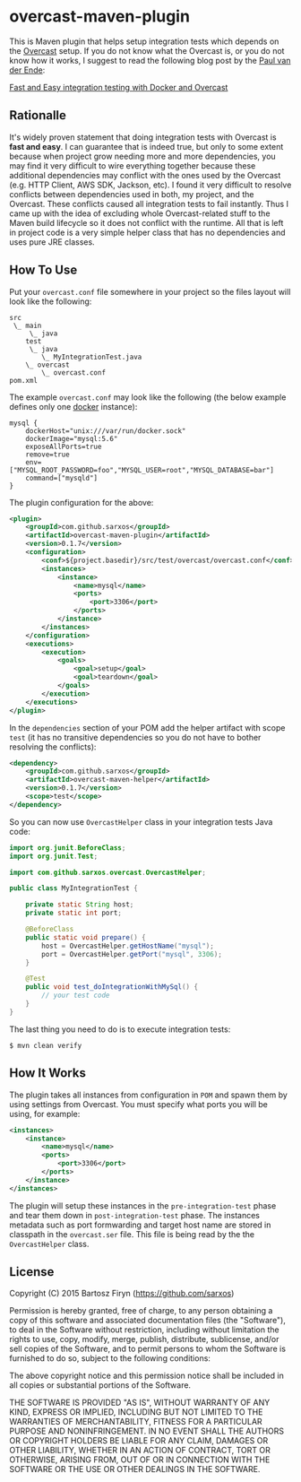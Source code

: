 # overcast-maven-plugin

This is Maven plugin that helps setup integration tests which depends on the [Overcast](https://github.com/xebialabs/overcast) setup. If you do not know what the Overcast is, or you do not know how it works, I suggest to read the following blog post by the [Paul van der Ende](http://blog.xebia.com/author/pvanderende):

[Fast and Easy integration testing with Docker and Overcast](http://blog.xebia.com/2014/10/13/fast-and-easy-integration-testing-with-docker-and-overcast)

## Rationalle

It's widely proven statement that doing integration tests with Overcast is **fast and easy**. I can guarantee that is indeed true, but only to some extent because when project grow needing more and more dependencies, you may find it very difficult to wire everything together because these additional dependencies may conflict with the ones used by the Overcast (e.g. HTTP Client, AWS SDK, Jackson, etc). I found it very difficult to resolve conflicts between dependencies used in both, my project, and the Overcast. These conflicts caused all integration tests to fail instantly. Thus I came up with the idea of excluding whole Overcast-related stuff to the Maven build lifecycle so it does not conflict with the runtime. All that is left in project code is a very simple helper class that has no dependencies and uses pure JRE classes.

## How To Use

Put your ```overcast.conf``` file somewhere in your project so the files layout will look like the following:

```plain
src
 \_ main
     \_ java
    test
     \_ java
        \_ MyIntegrationTest.java
    \_ overcast
        \_ overcast.conf
pom.xml
```

The example ```overcast.conf``` may look like the following (the below example defines only one [docker](https://www.docker.com/) instance):

```plain
mysql {
	dockerHost="unix:///var/run/docker.sock"
	dockerImage="mysql:5.6"
	exposeAllPorts=true
	remove=true
	env=["MYSQL_ROOT_PASSWORD=foo","MYSQL_USER=root","MYSQL_DATABASE=bar"]
	command=["mysqld"]
}
```

The plugin configuration for the above:

```xml
<plugin>
	<groupId>com.github.sarxos</groupId>
	<artifactId>overcast-maven-plugin</artifactId>
	<version>0.1.7</version>
	<configuration>
		<conf>${project.basedir}/src/test/overcast/overcast.conf</conf>
		<instances>
			<instance>
				<name>mysql</name>
				<ports>
					<port>3306</port>
				</ports>
			</instance>
		</instances>
	</configuration>
	<executions>
		<execution>
			<goals>
				<goal>setup</goal>
				<goal>teardown</goal>
			</goals>
		</execution>
	</executions>
</plugin>
```

In the ```dependencies``` section of your POM add the helper artifact with scope ```test``` (it has no transitive dependencies so you do not have to bother resolving the conflicts):

```xml
<dependency>
	<groupId>com.github.sarxos</groupId>
	<artifactId>overcast-maven-helper</artifactId>
	<version>0.1.7</version>
	<scope>test</scope>
</dependency>
```

So you can now use ```OvercastHelper``` class in your integration tests Java code:

```java
import org.junit.BeforeClass;
import org.junit.Test;

import com.github.sarxos.overcast.OvercastHelper;

public class MyIntegrationTest {

	private static String host;
	private static int port; 

	@BeforeClass
	public static void prepare() {
		host = OvercastHelper.getHostName("mysql");
		port = OvercastHelper.getPort("mysql", 3306);
	}

	@Test
	public void test_doIntegrationWithMySql() {
		// your test code
	}
}
```

The last thing you need to do is to execute integration tests:

```plain
$ mvn clean verify
```

## How It Works

The plugin takes all instances from configuration in ```POM``` and spawn them by using settings from Overcast. You must specify what ports you will be using, for example:

```xml
<instances>
	<instance>
		<name>mysql</name>
		<ports>
			<port>3306</port>
		</ports>
	</instance>
</instances>
```

The plugin will setup these instances in the ```pre-integration-test``` phase and tear them down in ```post-integration-test``` phase. The instances metadata such as port formwarding and target host name are stored in classpath in the ```overcast.ser``` file. This file is being read by the the ```OvercastHelper``` class.

## License

Copyright (C) 2015 Bartosz Firyn (https://github.com/sarxos)

Permission is hereby granted, free of charge, to any person obtaining a copy of this software and associated documentation files (the "Software"), to deal in the Software without restriction, including without limitation the rights to use, copy, modify, merge, publish, distribute, sublicense, and/or sell copies of the Software, and to permit persons to whom the Software is furnished to do so, subject to the following conditions:

The above copyright notice and this permission notice shall be included in all copies or substantial portions of the Software.

THE SOFTWARE IS PROVIDED "AS IS", WITHOUT WARRANTY OF ANY KIND, EXPRESS OR IMPLIED, INCLUDING BUT NOT LIMITED TO THE WARRANTIES OF MERCHANTABILITY, FITNESS FOR A PARTICULAR PURPOSE AND NONINFRINGEMENT. IN NO EVENT SHALL THE AUTHORS OR COPYRIGHT HOLDERS BE LIABLE FOR ANY CLAIM, DAMAGES OR OTHER LIABILITY, WHETHER IN AN ACTION OF CONTRACT, TORT OR OTHERWISE, ARISING FROM, OUT OF OR IN CONNECTION WITH THE SOFTWARE OR THE USE OR OTHER DEALINGS IN THE SOFTWARE.

